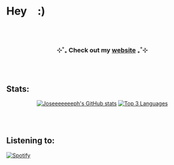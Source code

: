 # Hey&#8195;:)

<br/>
<br/>

<h3 align="center">⊹˚₊  Check out my <a href="https://www.josephadams.io">website</a>  ₊˚⊹</h3>

<br/>
<br/>

## Stats:
<p align="center"><a href="https://github.com/Joseeeeeeeph/github-readme-stats">
    <img src="https://github-readme-stats.vercel.app/api?username=Joseeeeeeeph&include_all_commits=true&count_private=true&show_icons=true&line_height=22&title_color=FFFFFF&icon_color=FFFFFF&text_color=FFFFFF&bg_color=0D1117" alt="Joseeeeeeeph's GitHub stats"></a>
<a href="https://github.com/Joseeeeeeeph/github-readme-stats">
    <img src="https://github-readme-stats.vercel.app/api/top-langs/?username=Joseeeeeeeph&title_color=FFFFFF&icon_color=FFFFFF&text_color=FFFFFF&bg_color=0D1117&langs_count=3&hide_title=true" alt="Top 3 Languages"></a></p>
<br/>
<br/>

## Listening to:
[![Spotify](https://spotify-github-profile.kittinanx.com/api/view?uid=6npripgupv327bfhx5bxn7x2p&cover_image=true&theme=novatorem&show_offline=false&background_color=121212&interchange=true&bar_color=53b14f&bar_color_cover=true)](https://spotify-github-profile.kittinanx.com/api/view?uid=6npripgupv327bfhx5bxn7x2p&redirect=true)
<br/>
